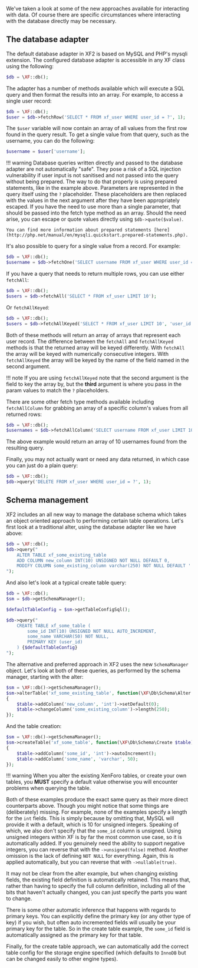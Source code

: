 We've taken a look at some of the new approaches available for interacting with data. Of course there are specific circumstances where interacting with the database directly may be necessary.

## The database adapter

The default database adapter in XF2 is based on MySQL and PHP's mysqli extension. The configured database adapter is accessible in any XF class using the following:

```php
$db = \XF::db();
```

The adapter has a number of methods available which will execute a SQL query and then format the results into an array. For example, to access a single user record:

```php
$db = \XF::db();
$user = $db->fetchRow('SELECT * FROM xf_user WHERE user_id = ?', 1);
```

The `$user` variable will now contain an array of all values from the first row found in the query result. To get a single value from that query, such as the username, you can do the following:

```php
$username = $user['username'];
```

!!! warning
    Database queries written directly and passed to the database adapter are not automatically "safe". They pose a risk of a SQL injection vulnerability if user input is not sanitised and not passed into the query without being prepared. The way to do that properly is using prepared statements, like in the example above. Parameters are represented in the query itself using the `?` placeholder. These placeholders are then replaced with the values in the next argument after they have been appropriately escaped. If you have the need to use more than a single parameter, that should be passed into the fetch type method as an array. Should the need arise, you can escape or quote values directly using `$db->quote($value)`.

    You can find more information about prepared statements [here](http://php.net/manual/en/mysqli.quickstart.prepared-statements.php).

It's also possible to query for a single value from a record. For example:

```php
$db = \XF::db();
$username = $db->fetchOne('SELECT username FROM xf_user WHERE user_id = ?', 1);
```

If you have a query that needs to return multiple rows, you can use either `fetchAll`:

```php
$db = \XF::db();
$users = $db->fetchAll('SELECT * FROM xf_user LIMIT 10');
```

Or `fetchAllKeyed`:

```php
$db = \XF::db();
$users = $db->fetchAllKeyed('SELECT * FROM xf_user LIMIT 10', 'user_id');
```

Both of these methods will return an array of arrays that represent each user record. The difference between the `fetchAll` and `fetchAllKeyed` methods is that the returned array will be keyed differently. With `fetchAll` the array will be keyed with numerically consecutive integers. With `fetchAllKeyed` the array will be keyed by the name of the field named in the second argument.

!!! note
    If you are using `fetchAllKeyed` note that the second argument is the field to key the array by, but the **third** argument is where you pass in the param values to match the `?` placeholders.

There are some other fetch type methods available including `fetchAllColumn` for grabbing an array of a specific column's values from all returned rows:

```php
$db = \XF::db();
$usernames = $db->fetchAllColumn('SELECT username FROM xf_user LIMIT 10');
```

The above example would return an array of 10 usernames found from the resulting query.

Finally, you may not actually want or need any data returned, in which case you can just do a plain query:

```php
$db = \XF::db();
$db->query('DELETE FROM xf_user WHERE user_id = ?', 1);
```

## Schema management

XF2 includes an all new way to manage the database schema which takes an object oriented approach to performing certain table operations. Let's first look at a traditional alter, using the database adapter like we have above:

```php
$db = \XF::db();
$db->query("
    ALTER TABLE xf_some_existing_table
    ADD COLUMN new_column INT(10) UNSIGNED NOT NULL DEFAULT 0,
    MODIFY COLUMN some_existing_column varchar(250) NOT NULL DEFAULT ''
");
```

And also let's look at a typical create table query:

```php
$db = \XF::db();
$sm = $db->getSchemaManager();

$defaultTableConfig = $sm->getTableConfigSql();

$db->query("
    CREATE TABLE xf_some_table (
        some_id INT(10) UNSIGNED NOT NULL AUTO_INCREMENT,
        some_name VARCHAR(50) NOT NULL,
        PRIMARY KEY (user_id)
    ) {$defaultTableConfig}
");
```

The alternative and preferred approach in XF2 uses the new `SchemaManager` object. Let's look at both of these queries, as performed by the schema manager, starting with the alter:

```php
$sm = \XF::db()->getSchemaManager();
$sm->alterTable('xf_some_existing_table', function(\XF\Db\Schema\Alter $table)
{
    $table->addColumn('new_column', 'int')->setDefault(0);
    $table->changeColumn('some_existing_column')->length(250);
});
```

And the table creation:

```php
$sm = \XF::db()->getSchemaManager();
$sm->createTable('xf_some_table', function(\XF\Db\Schema\Create $table)
{
    $table->addColumn('some_id', 'int')->autoIncrement();
    $table->addColumn('some_name', 'varchar', 50);
});
```

!!! warning
	When you alter the existing XenForo tables, or create your own tables, you **MUST** specify a default value otherwise you will encounter problems when querying the table.

Both of these examples produce the exact same query as their more direct counterparts above. Though you might notice that some things are (deliberately) missing. For example, none of the examples specify a length for the `int` fields. This is simply because by omitting that, MySQL will provide it with a default, which is 10 for unsigned integers. Speaking of which, we also don't specify that the `some_id` column is unsigned. Using unsigned integers within XF is by far the most common use case, so it is automatically added. If you genuinely need the ability to support negative integers, you can reverse that with the `->unsigned(false)` method. Another omission is the lack of defining `NOT NULL` for everything. Again, this is applied automatically, but you can reverse that with `->nullable(true)`.

It may not be clear from the alter example, but when changing existing fields, the existing field definition is automatically retained. This means that, rather than having to specify the full column definition, including all of the bits that haven't actually changed, you can just specify the parts you want to change.

There is some other automatic inference that happens with regards to primary keys. You can explicitly define the primary key (or any other type of key) if you wish, but often auto incremented fields will usually be your primary key for the table. So in the create table example, the `some_id` field is automatically assigned as the primary key for that table.

Finally, for the create table approach, we can automatically add the correct table config for the storage engine specified (which defaults to `InnoDB` but can be changed easily to other engine types).

